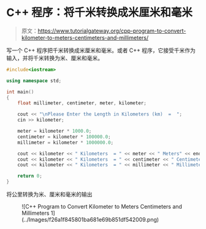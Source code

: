 # C++ 程序：将千米转换成米厘米和毫米

> 原文：<https://www.tutorialgateway.org/cpp-program-to-convert-kilometer-to-meters-centimeters-and-millimeters/>

写一个 C++ 程序把千米转换成米厘米和毫米。或者 C++ 程序，它接受千米作为输入，并将千米转换为米、厘米和毫米。

```cpp
#include<iostream>

using namespace std;

int main()
{
	float millimeter, centimeter, meter, kilometer;

	cout << "\nPlease Enter the Length in Kilometers (km)  =  ";
	cin >> kilometer;

	meter = kilometer * 1000.0;
  	centimeter = kilometer * 100000.0; 	
  	millimeter = kilometer * 1000000.0; 	

	cout << kilometer << " Kilometers  = " << meter << " Meters" << endl;
	cout << kilometer << " Kilometers  = " << centimeter << " Centimeters" << endl;
	cout << kilometer << " Kilometers  = " << millimeter << " Millimeters";

 	return 0;
}
```

将公里转换为米、厘米和毫米的输出

<figure class="wp-block-image size-large">![C++ Program to Convert Kilometer to Meters Centimeters and Millimeters 1](../Images/f26a1f845801ba681e69b851df542009.png)</figure>